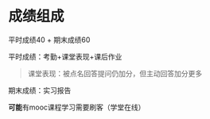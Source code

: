 # 成绩组成

平时成绩40 + 期末成绩60

平时成绩：考勤+课堂表现+课后作业
>课堂表现：被点名回答提问仍加分，但主动回答加分更多

期末成绩：实习报告

**可能**有mooc课程学习需要刷客（学堂在线）